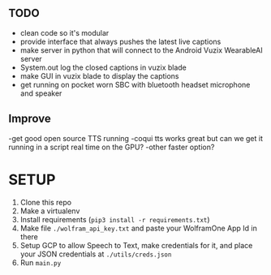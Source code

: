 ## TODO

- clean code so it's modular
- provide interface that always pushes the latest live captions
- make server in python that will connect to the Android Vuzix WearableAI server
- System.out log the closed captions in vuzix blade
- make GUI in vuzix blade to display the captions
- get running on pocket worn SBC with bluetooth headset microphone and speaker


## Improve
-get good open source TTS running
    -coqui tts works great but can we get it running in a script real time on the GPU?
    -other faster option?
    
# SETUP

1. Clone this repo
2. Make a virtualenv
3. Install requirements (`pip3 install -r requirements.txt`)
4. Make file `./wolfram_api_key.txt` and paste your WolframOne App Id in there
5. Setup GCP to allow Speech to Text, make credentials for it, and place your JSON credentials at `./utils/creds.json`
6. Run `main.py`
